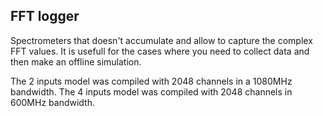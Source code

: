 ## FFT logger

Spectrometers that doesn't accumulate and allow to capture the complex FFT values.
It is usefull for the cases where you need to collect data and then make an offline simulation.

The 2 inputs model was compiled with 2048 channels in a 1080MHz bandwidth.
The 4 inputs model was compiled with 2048 channels in 600MHz bandwidth.
